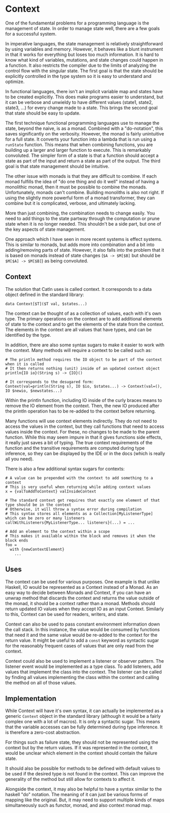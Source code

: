 # Context

One of the fundamental problems for a programming language is the management of state. In order to manage state well, there are a few goals for a successful system.

In imperative languages, the state management is relatively straightforward by using variables and memory. However, it behaves like a blunt instrument in that it works for everything but loses too much information. It is hard to know what kind of variables, mutations, and state changes could happen in a function. It also restricts the compiler due to the limits of analyzing the control flow with the singular state. The first goal is that the state should be explicitly controlled in the type system so it is easy to understand and optimize.

In functional languages, there isn't an implicit variable map and states have to be created explicitly. This does make programs easier to understand, but it can be verbose and unwieldy to have different values (state1, state2, state3, ...) for every change made to a state. This brings the second goal that state should be easy to update.

The first technique functional programming languages use to manage the state, beyond the naive, is as a monad. Combined with a "do-notation", this saves significantly on the verbosity. However, the monad is fairly unintuitive for a full state. It converts your function into a lambda that is run using a `runState` function. This means that when combining functions, you are building up a larger and larger function to execute. This is remarkably convoluted. The simpler form of a state is that a function should accept a state as part of the input and return a state as part of the output. The third goal is that state management should be intuitive.

The other issue with monads is that they are difficult to combine. If each monad fulfills the idea of "do one thing and do it well" instead of having a monolithic monad, then it must be possible to combine the monads. Unfortunately, monads can't combine. Building monoliths is also not right. If using the slightly more powerful form of a monad transformer, they can combine but it is complicated, verbose, and ultimately lacking.

More than just combining, the combination needs to change easily. You need to add things to the state partway through the computation or prune state when it is no longer needed. This shouldn't be a side part, but one of the key aspects of state management.

One approach which I have seen in more recent systems is effect systems. This is similar to monads, but adds more into combination and a bit into adding/removing parts of state. However, it also falls into the problem that it is based on monads instead of state changes (`$A -> $M[$B]` but should be `$M[$A] -> $M[$B]`) as being convoluted.

## Context

The solution that Catln uses is called context. It corresponds to a data object defined in the standard library:

```
data Context[$T]($T val, $states...)
```

The context can be thought of as a collection of values, each with it's own type. The primary operations on the context are to add additional elements of state to the context and to get the elements of the state from the context. The elements in the context are all values that have types, and can be identified by the type.

In addition, there are also some syntax sugars to make it easier to work with the context. Many methods will require a context to be called such as:

```
# The println method requires the IO object to be part of the context when it is called
# It then returns nothing (unit) inside of an updated context object
println{IO io}(String s) -> {IO}()

# It corresponds to the desugared form:
Context(val=println(String s), IO $io, $states...) -> Context(val=(), IO $newio, $newstates...)
```

Within the println function, including IO inside of the curly braces means to remove the IO element from the context. Then, the new IO produced after the println operation has to be re-added to the context before returning.

Many functions will use context elements indirectly. They do not need to access the values in the context, but they call functions that need to access values inside the context. For these, no changes to be made to the parent function. While this may seem impure in that it gives functions side effects, it really just saves a bit of typing. The true context requirements of the function and the transitive requirements are computed during type inference, so they can be displayed by the IDE or in the docs (which is really all you need).

There is also a few additional syntax sugars for contexts:

```
# A value can be prepended with the context to add something to a context
# This is very useful when returning while adding context values
x = {valToAddToContext} valInsideContext

# The standard context get requires that exactly one element of that type should be in the context
# Otherwise, it will throw a syntax error during compilation
# This syntax stores all elements as a Collection[MyListenerType] which can be zero or many listeners
callWithListeners{MyListenerType... listeners}(...) = ...

# Add an element to the context within a scope
# This makes it available within the block and removes it when the block ends
foo =
  with {newContextElement}
    ...
```

## Uses

The context can be used for various purposes. One example is that unlike Haskell, IO would be represented as a Context instead of a Monad. As an easy way to decide between Monads and Context, if you can have an unwrap method that discards the context and returns the value outside of the monad, it should be a context rather than a monad. Methods should return updated IO values when they accept IO as an input Context. Similarly to this, Context can be used for readers, writers, and state.

Context can also be used to pass constant environment information down the call stack. In this instance, the value would be consumed by functions that need it and the same value would be re-added to the context for the return value. It might be useful to add a `const` keyword as syntactic sugar for the reasonably frequent cases of values that are only read from the context.

Context could also be used to implement a listener or observer pattern. The listener event would be implemented as a type class. To add listeners, add values that implement the class into the context. The listener can be called by finding all values implementing the class within the context and calling the method on all of those values.

## Implementation

While Context will have it's own syntax, it can actually be implemented as a generic `Context` object in the standard library (although it would be a fairly complex one with a lot of macros). It is only a syntactic sugar. This means that the variable accesses can be fully determined during type inference. It is therefore a zero-cost abstraction.

For things such as failure state, they should not be represented using the context but by the return values. If it was represented in the context, it would be unclear which element in the context should contain the failure state.

It should also be possible for methods to be defined with default values to be used if the desired type is not found in the context. This can improve the generality of the method but still allow for contexts to affect it.

Alongside the context, it may also be helpful to have a syntax similar to the haskell "do" notation. The meaning of it can just be various forms of mapping like the original. But, it may need to support multiple kinds of maps simultaneously such as functor, monad, and also context monad map.
